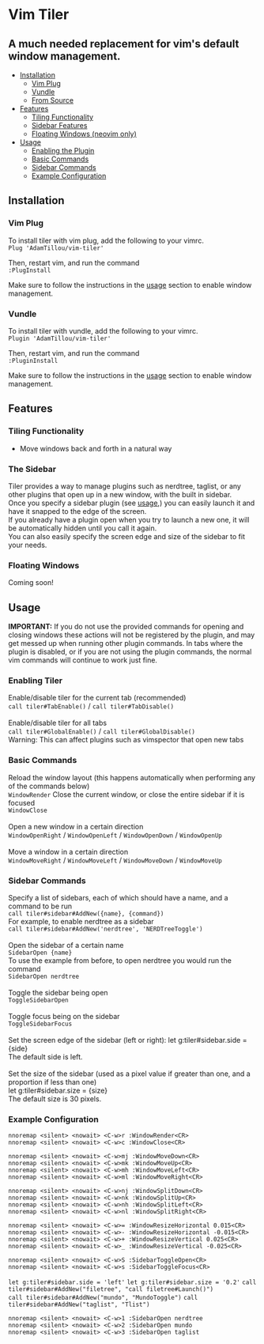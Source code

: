 # Vim Tiler
## A much needed replacement for vim's default window management.

* [Installation](#installation)
	* [Vim Plug](#vim-plug)
	* [Vundle](#vundle)
	* [From Source](#from-source)
* [Features](#features)
	* [Tiling Functionality](#tiling-functionality)
	* [Sidebar Features](#sidebar-features)
	* [Floating Windows (neovim only)](#floating-windows)
* [Usage](#usage)
	* [Enabling the Plugin](#enabling-tiler)
	* [Basic Commands](#basic-commands)
	* [Sidebar Commands](#sidebar-commands)
	* [Example Configuration](#example-configuration)

## Installation
### Vim Plug
To install tiler with vim plug, add the following to your vimrc.\
`Plug 'AdamTillou/vim-tiler'`

Then, restart vim, and run the command\
`:PlugInstall`

Make sure to follow the instructions in the [usage](#usage) section to enable window management.

### Vundle
To install tiler with vundle, add the following to your vimrc.\
`Plugin 'AdamTillou/vim-tiler'`

Then, restart vim, and run the command\
`:PluginInstall`

Make sure to follow the instructions in the [usage](#usage) section to enable window management.

## Features
### Tiling Functionality
* Move windows back and forth in a natural way
### The Sidebar
Tiler provides a way to manage plugins such as nerdtree, taglist, or any other plugins that open up in a new window, with the built in sidebar.\
Once you specify a sidebar plugin (see [usage](#sidebar-commands),) you can easily launch it and have it snapped to the edge of the screen.\
If you already have a plugin open when you try to launch a new one, it will be automatically hidden until you call it again.\
You can also easily specify the screen edge and size of the sidebar to fit your needs.
### Floating Windows
Coming soon!
## Usage
**IMPORTANT:** If you do not use the provided commands for opening and closing windows these actions will not be registered by the plugin, and may get messed up when running other plugin commands. In tabs where the plugin is disabled, or if you are not using the plugin commands, the normal vim commands will continue to work just fine.
### Enabling Tiler
Enable/disable tiler for the current tab (recommended)\
`call tiler#TabEnable()` / `call tiler#TabDisable()`\
\
Enable/disable tiler for all tabs\
`call tiler#GlobalEnable()` / `call tiler#GlobalDisable()`\
Warning: This can affect plugins such as vimspector that open new tabs
### Basic Commands
Reload the window layout (this happens automatically when performing any of the commands below)\
`WindowRender`
Close the current window, or close the entire sidebar if it is focused\
`WindowClose`\
\
Open a new window in a certain direction\
`WindowOpenRight` / `WindowOpenLeft` / `WindowOpenDown` / `WindowOpenUp`\
\
Move a window in a certain direction\
`WindowMoveRight` / `WindowMoveLeft` / `WindowMoveDown` / `WindowMoveUp`
### Sidebar Commands
Specify a list of sidebars, each of which should have a name, and a command to be run\
`call tiler#sidebar#AddNew({name}, {command})`\
For example, to enable nerdtree as a sidebar\
`call tiler#sidebar#AddNew('nerdtree', 'NERDTreeToggle')`\
\
Open the sidebar of a certain name\
`SidebarOpen {name}`\
To use the example from before, to open nerdtree you would run the command\
`SidebarOpen nerdtree`\
\
Toggle the sidebar being open\
`ToggleSidebarOpen`\
\
Toggle focus being on the sidebar\
`ToggleSidebarFocus`\
\
Set the screen edge of the sidebar (left or right):
let g:tiler#sidebar.side =  {side}\
The default side is left.\
\
Set the size of the sidebar (used as a pixel value if greater than one, and a proportion if less than one)\
let g:tiler#sidebar.size = {size}\
The default size is 30 pixels.
### Example Configuration
`nnoremap <silent> <nowait> <C-w>r :WindowRender<CR>`\
`nnoremap <silent> <nowait> <C-w>c :WindowClose<CR>`

`nnoremap <silent> <nowait> <C-w>mj :WindowMoveDown<CR>`\
`nnoremap <silent> <nowait> <C-w>mk :WindowMoveUp<CR>`\
`nnoremap <silent> <nowait> <C-w>mh :WindowMoveLeft<CR>`\
`nnoremap <silent> <nowait> <C-w>ml :WindowMoveRight<CR>`

`nnoremap <silent> <nowait> <C-w>nj :WindowSplitDown<CR>`\
`nnoremap <silent> <nowait> <C-w>nk :WindowSplitUp<CR>`\
`nnoremap <silent> <nowait> <C-w>nh :WindowSplitLeft<CR>`\
`nnoremap <silent> <nowait> <C-w>nl :WindowSplitRight<CR>`

`nnoremap <silent> <nowait> <C-w>= :WindowResizeHorizontal 0.015<CR>`\
`nnoremap <silent> <nowait> <C-w>- :WindowResizeHorizontal -0.015<CR>`\
`nnoremap <silent> <nowait> <C-w>+ :WindowResizeVertical 0.025<CR>`\
`nnoremap <silent> <nowait> <C-w>_ :WindowResizeVertical -0.025<CR>`

`nnoremap <silent> <nowait> <C-w>S :SidebarToggleOpen<CR>`\
`nnoremap <silent> <nowait> <C-w>s :SidebarToggleFocus<CR>`

`let g:tiler#sidebar.side = 'left'`
`let g:tiler#sidebar.size = '0.2'`
`call tiler#sidebar#AddNew("filetree", "call filetree#Launch()")`\
`call tiler#sidebar#AddNew("mundo", "MundoToggle")`
`call tiler#sidebar#AddNew("taglist", "Tlist")`

`nnoremap <silent> <nowait> <C-w>1 :SidebarOpen nerdtree`\
`nnoremap <silent> <nowait> <C-w>2 :SidebarOpen mundo`\
`nnoremap <silent> <nowait> <C-w>3 :SidebarOpen taglist`
